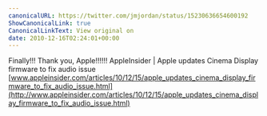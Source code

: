 ```yaml
---
canonicalURL: https://twitter.com/jmjordan/status/15230636654600192
ShowCanonicalLink: true
CanonicalLinkText: View original on
date: 2010-12-16T02:24:01+00:00
---
```

Finally!!! Thank you, Apple!!!!!! AppleInsider | Apple updates Cinema Display firmware to fix audio issue [www.appleinsider.com/articles/10/12/15/apple_updates_cinema_display_firmware_to_fix_audio_issue.html](http://www.appleinsider.com/articles/10/12/15/apple_updates_cinema_display_firmware_to_fix_audio_issue.html)
